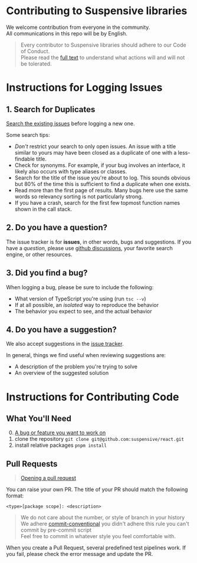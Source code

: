 # Contributing to Suspensive libraries

We welcome contribution from everyone in the community. <br/>
All communications in this repo will be by English.

> Every contributor to Suspensive libraries should adhere to our Code of Conduct.
> <br/>Please read the [full text](./CODE_OF_CONDUCT.md) to understand what actions will and will not be tolerated.

# Instructions for Logging Issues

## 1. Search for Duplicates

[Search the existing issues](https://github.com/suspensive/react/issues) before logging a new one.

Some search tips:

- _Don't_ restrict your search to only open issues. An issue with a title similar to yours may have been closed as a duplicate of one with a less-findable title.
- Check for synonyms. For example, if your bug involves an interface, it likely also occurs with type aliases or classes.
- Search for the title of the issue you're about to log. This sounds obvious but 80% of the time this is sufficient to find a duplicate when one exists.
- Read more than the first page of results. Many bugs here use the same words so relevancy sorting is not particularly strong.
- If you have a crash, search for the first few topmost function names shown in the call stack.

## 2. Do you have a question?

The issue tracker is for **issues**, in other words, bugs and suggestions.
If you have a _question_, please use [github discussions](https://github.com/suspensive/react/discussions), your favorite search engine, or other resources.

## 3. Did you find a bug?

When logging a bug, please be sure to include the following:

- What version of TypeScript you're using (run `tsc --v`)
- If at all possible, an _isolated_ way to reproduce the behavior
- The behavior you expect to see, and the actual behavior

## 4. Do you have a suggestion?

We also accept suggestions in the [issue tracker](https://github.com/suspensive/react/issues/new?assignees=&labels=&projects=&template=feature_request.md&title=%5BFeature%5D%3A).

In general, things we find useful when reviewing suggestions are:

- A description of the problem you're trying to solve
- An overview of the suggested solution

# Instructions for Contributing Code

## What You'll Need

0. [A bug or feature you want to work on](https://github.com/suspensive/react/labels/help%20wanted)
1. clone the repository `git clone git@github.com:suspensive/react.git`
2. install relative packages `pnpm install`

## Pull Requests

> [Opening a pull request](https://github.com/suspensive/react/compare) <br/>

You can raise your own PR. The title of your PR should match the following format:

```
<type>[package scope]: <description>
```

> We do not care about the number, or style of branch in your history <br/>
> We adhere [commit-conventional](https://github.com/conventional-changelog/commitlint/tree/master/%40commitlint/config-conventional) you didn't adhere this rule you can't commit by pre-commit script <br/>
> Feel free to commit in whatever style you feel comfortable with.

When you create a Pull Request, several predefined test pipelines work. If you fail, please check the error message and update the PR.
